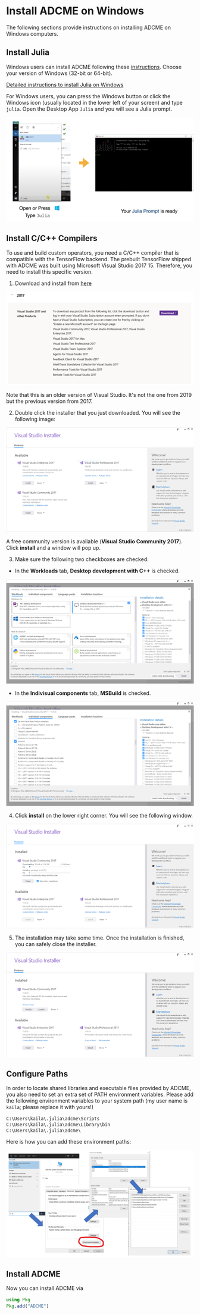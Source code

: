 # Install ADCME on Windows

The following sections provide instructions on installing ADCME on Windows computers. 

## Install Julia

Windows users can install ADCME following these [instructions](https://julialang.org/downloads/). Choose your version of Windows (32-bit or 64-bit).

[Detailed instructions to install Julia on Windows](https://julialang.org/downloads/platform/#windows)

For Windows users, you can press the Windows button or click the Windows icon (usually located in the lower left of your screen) and type `julia`. Open the Desktop App `Julia` and you will see a Julia prompt. 

![](https://github.com/ADCMEMarket/ADCMEImages/blob/master/ADCME/windows_julia.png?raw=true)


## Install C/C++ Compilers

To use and build custom operators, you need a C/C++ compiler that is compatible with the TensorFlow backend. The prebuilt TensorFlow shipped with ADCME was built using Microsoft Visual Studio 2017 15. Therefore, you need to install this specific version. 

1. Download and install from [here](https://visualstudio.microsoft.com/vs/older-downloads/)

![](https://github.com/ADCMEMarket/ADCMEImages/blob/master/ADCME/vs2017.png?raw=true)

Note that this is an older version of Visual Studio. It's not the one from 2019 but the previous version from 2017.

2. Double click the installer that you just downloaded. You will see the following image:

![](https://github.com/ADCMEMarket/ADCMEImages/blob/master/ADCME/install1.png?raw=true)

A free community version is available (**Visual Studio Community 2017**). Click **install** and a window will pop up. 

3. Make sure the following two checkboxes are checked:



- In the **Workloads** tab, **Desktop development with C++** is checked.

![](https://github.com/ADCMEMarket/ADCMEImages/blob/master/ADCME/install2.png?raw=true)

- In the **Indivisual components** tab, **MSBuild** is checked.

![](https://github.com/ADCMEMarket/ADCMEImages/blob/master/ADCME/install3.png?raw=true)

4. Click **install** on the lower right corner. You will see the following window. 

![](https://github.com/ADCMEMarket/ADCMEImages/blob/master/ADCME/install4.png?raw=true)

5. The installation may take some time. Once the installation is finished, you can safely close the installer. 

![](https://github.com/ADCMEMarket/ADCMEImages/blob/master/ADCME/install5.png?raw=true)

## Configure Paths

In order to locate shared libraries and executable files provided by ADCME, you also need to set an extra set of PATH environment variables. Please add the following environment variables to your system path (my user name is `kaila`; please replace it with yours!)

```
C:\Users\kaila\.julia\adcme\Scripts
C:\Users\kaila\.julia\adcme\Library\bin
C:\Users\kaila\.julia\adcme\
```

Here is how you can add these environment paths:

![](https://github.com/ADCMEMarket/ADCMEImages/blob/master/ADCME/windows_install.png?raw=true)

## Install ADCME

Now you can install ADCME via 
```julia
using Pkg
Pkg.add("ADCME")
```


